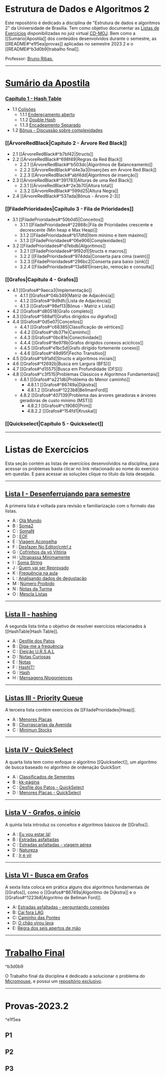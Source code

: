 # Estrutura de Dados e Algoritmos 2

Este repositório é dedicado a disciplina de "Estrutura de dados e algoritmos 2" da Universidade de Brasília. Tem como objetivo documentar as [Listas de Exercícios](#listas-de-exercícios) disponibilizadas no juiz virtual [CD-MOJ](https://moj.naquadah.com.br/cgi-bin/index.sh). Bem como a [[Sumário|Apostila]] dos conteúdos desenvolvidos durante o semestre, as [[README#^e1f5ea|provas]] aplicadas no semestre 2023.2 e o [[README#^b3d0b9|trabalho final]]. 

Professor: [Bruno Ribas.](https://www.brunoribas.com.br/)

---
# [Sumário da Apostila](/Apostila/Sumário.md)
### [Capítulo 1 - Hash Table](/Apostila/HashTable.md)

- 1.1 [Colisões](/Apostila/HashTable.md#11-colisões)
	- 1.1.1 [Endereçamento aberto](/Apostila/HashTable.md#111-endereçamento-aberto)
	- 1.1.2 [Double Hash](/Apostila/HashTable.md#112-double-hash)
	- 1.1.3 [Encadeamento Separado](/Apostila/HashTable.md#113-encadeamento-separado)
- 1.2 [Bônus - Discussão sobre complexidades](/Apostila/HashTable.md#12-bônus---discussão-sobre-complexidades)
### [[ÁrvoreRedBlack|Capítulo 2 - Árvore Red Black]]

- 2.1 [[ÁrvoreRedBlack#^b7bf42|Structs]]
- 2.2 [[ÁrvoreRedBlack#^698f49|Regras da Red Black]]
	- 2.2.1 [[ÁrvoreRedBlack#^b503dc|Algoritmos de Balanceamento]]
	- 2.2.2 [[ÁrvoreRedBlack#^d4e3a3|Inserções em Árvore Red Black]]
	- 2.2.3 [[ÁrvoreRedBlack#^abf4dd|Algoritmos de inserção]]
- 2.3 [[ÁrvoreRedBlack#^391783|Alturas de uma Red Black]]
	- 2.3.1 [[ÁrvoreRedBlack#^2e3b70|Altura total]]
	- 2.3.2 [[ÁrvoreRedBlack#^599d25|Altura Negra]]
- 2.4 [[ÁrvoreRedBlack#^537ada|Bônus - Árvore 2-3]]
### [[FiladePrioridades|Capítulo 3 - Fila de Prioridades]]

- 3.1 [[FiladePrioridades#^50b0d5|Conceitos]]
	- 3.1.1 [[FiladePrioridades#^22868c|Fila de Prioridades crescente e decrescente (Min heap e Max Heap)]]
	- 3.1.2 [[FiladePrioridades#^b17dfd|Item mínimo e item máximo]]
	- 3.1.3 [[FiladePrioridades#^06e906|Complexidades]]
- 3.2 [[FiladePrioridades#^d7ebdb|Algoritmos]]
	- 3.2.1 [[FiladePrioridades#^9f92d1|Structs e macros]]
	- 3.2.2 [[FiladePrioridades#^974dda|Conserta para cima (swim)]]
	- 3.2.3 [[FiladePrioridades#^296bc2|Conserta para baixo (sink)]]
	- 3.2.4 [[FiladePrioridades#^13a881|Inserção, remoção e consulta]]
### [[Grafos|Capítulo 4 - Grafos]]

- 4.1 [[Grafos#^9aeca3|Implementação]]
	- 4.1.1 [[Grafos#^04b349|Matriz de Adjacência]]
	- 4.1.2 [[Grafos#^9d9dfc|Lista de Adjacência]]
	- 4.1.3 [[Grafos#^98ef13|Bônus - Matriz x Lista]]
- 4.2 [[Grafos#^d80518|Grafo completo]]
- 4.3 [[Grafos#^588af1|Grafos dirigidos ou digrafos]]
- 4.4 [[Grafos#^0d5e07|Conceitos]]
	- 4.4.1 [[Grafos#^c68385|Classificação de vértices]]
	- 4.4.2 [[Grafos#^db371e|Caminho]]
	- 4.4.3 [[Grafos#^0bc81e|Conectividade]]
	- 4.4.4 [[Grafos#^8e978b|Grafos dirigidos conexos acíclicos]]
	- 4.4.5 [[Grafos#^e1bc5d|Grafo dirigido fortemente conexo]]
	- 4.4.6 [[Grafos#^49d95f|Fecho Transitivo]]
- 4.5 [[Grafos#^b91afd|Structs e algoritmos iniciais]]
- 4.6 [[Grafos#^f2692b|Busca em Largura (BFS)]]
- 4.7 [[Grafos#^d15575|Busca em Profundidade (DFS)]]
- 4.8 [[Grafos#^c3f515|Problemas Clássicos e Algoritmos Fundamentais]]
	- 4.8.1 [[Grafos#^a221db|Problema do Menor caminho]]
		- 4.8.1.1 [[Grafos#^86749a|Dijkstra]]
		- 4.8.1.2 [[Grafos#^1223b8|BellmanFord]]
	- 4.8.2 [[Grafos#^407139|Problema das árvores geradoras e árvores geradoras de custo mínimo (MST)]]
		- 4.8.2.1 [[Grafos#^c19080|Prim]]
		- 4.8.2.2 [[Grafos#^154fd1|Kruskal]]
### [[Quickselect|Capítulo 5 - Quickselect]]



---
# Listas de Exercícios

Esta seção contém as listas de exercícios desenvolvidos na disciplina, para acessar os problemas basta clicar no link relacionado ao nome do exercíco em questão. E para acessar as soluções clique no título da lista desejada.

---
## [Lista I - Desenferrujando para semestre](listas/lista1-desenferrujando)  

A primeira lista é voltada para revisão e familiarização com o formato das listas.

- A : [Olá Mundo](https://moj.naquadah.com.br/contests/bcr-EDA2-2023_2-lista1-relembrando/olamundo.pdf)
- B : [Soma2](https://moj.naquadah.com.br/contests/bcr-EDA2-2023_2-lista1-relembrando/soma2.pdf)
- C : [SomaN](https://moj.naquadah.com.br/contests/bcr-EDA2-2023_2-lista1-relembrando/soma.pdf)
- D : [EOF](https://moj.naquadah.com.br/contests/bcr-EDA2-2023_2-lista1-relembrando/eof.pdf)
- E : [Viagem Aconselha](https://moj.naquadah.com.br/contests/bcr-EDA2-2023_2-lista1-relembrando/viagemaconselha.pdf)
- F : [Desfazer No Editor/cntrl z](https://moj.naquadah.com.br/contests/bcr-EDA2-2023_2-lista1-relembrando/ctrl-z.pdf)
- G : [Cofrinhos da vó Vitória](https://br.spoj.com/problems/COFRE.pdf)
- H : [Ultrapassa Minimamente](https://moj.naquadah.com.br/contests/bcr-EDA2-2023_2-lista1-relembrando/ultrapassaminimamente.pdf)
- I : [Soma String](https://moj.naquadah.com.br/contests/bcr-EDA2-2023_2-lista1-relembrando/soma_string.pdf)
- J : [Quem vai ser Reprovado](https://br.spoj.com/problems/PLACAR.pdf)
- K : [Frequência na aula](https://br.spoj.com/problems/FREQUE12.pdf) 
- L : [Analisando dados de degustação](https://moj.naquadah.com.br/contests/bcr-EDA2-2023_2-lista1-relembrando/sequencia-desgustacao.pdf)
- M : [Número Proibido](https://moj.naquadah.com.br/contests/bcr-EDA2-2023_2-lista1-relembrando/proibido.pdf)
- N : [Notas da Turma](https://moj.naquadah.com.br/contests/bcr-EDA2-2023_2-lista1-relembrando/divide-turma.pdf)
- O : [Mescla Listas](https://moj.naquadah.com.br/contests/bcr-EDA2-2023_2-lista1-relembrando/le-junta.pdf)
---
## [Lista II - hashing](listas/lista2-hashing/)

A segunda lista tinha o objetivo de resolver exercícios relacionados à [[HashTable|Hash Table]].

- A : [Desfile dos Patos](https://moj.naquadah.com.br/contests/bcr-EDA2-2023_2-hash/desfile.pdf)
- B : [Diga-me a frequência](https://moj.naquadah.com.br/contests/bcr-EDA2-2023_2-hash/digafrequencia.pdf)
- C : [Eleição U.R.S.A.L](https://moj.naquadah.com.br/contests/bcr-EDA2-2023_2-hash/eleicao-ursal-big.pdf)
- D : [Notas Curiosas](https://moj.naquadah.com.br/contests/bcr-EDA2-2023_2-hash/notas.pdf)
- E : [Notas](https://br.spoj.com/problems/NOTAS14.pdf)
- F : [HashIT!](https://www.spoj.com/problems/HASHIT.pdf)
- G : [Hash](https://br.spoj.com/problems/HASHADIQ.pdf) 
- H : [Mensagens Nlogoniences](https://moj.naquadah.com.br/contests/bcr-EDA2-2023_2-hash/mensagens.pdf)
---
## [Listas III - Priority Queue](listas/lista3-priorityQueue/)

A terceira lista contém exercícios de [[FiladePrioridades|Heap]].

- A : [Menores Placas](https://moj.naquadah.com.br/contests/bcr-EDA2-2023_2-pq/menores-placas.pdf)
- B : [Churrascarias da Avenida](https://br.spoj.com/problems/CHURRASC.pdf)
- C : [Minimun Stocks](https://www.spoj.com/problems/MINSTOCK.pdf)
---

## [Lista IV - QuickSelect](listas/lista4-quickSelect/)

A quarta lista tem como enfoque o algoritmo [[Quickselect]], um algoritmo de busca baseado no algoritmo de ordenação QuickSort

- A : [Classificados de Sementes](https://moj.naquadah.com.br/contests/bcr-EDA2-2023_2-quickselect/classificado-agronomia.pdf)
- B : [kk-página](https://moj.naquadah.com.br/contests/bcr-EDA2-2023_2-quickselect/kk-pagina.pdf)
- C : [Desfile dos Patos - QuickSelect](https://moj.naquadah.com.br/contests/bcr-EDA2-2023_2-quickselect/desfile.pdf)
- D : [Menores Placas - QuickSelect](https://moj.naquadah.com.br/contests/bcr-EDA2-2023_2-quickselect/menores-placas.pdf)
---

## [Lista V - Grafos, o início](listas/lista5-grafos/)

A quinta lista introduz os conceitos e algoritmos básicos de [[Grafos]].

- A : [Eu vou estar lá!](https://moj.naquadah.com.br/contests/bcr-EDA2-2023_2-grafos/euvouestarla.pdf)
- B : [Estradas asfaltadas](https://moj.naquadah.com.br/contests/bcr-EDA2-2023_2-grafos/grafo-nucleos-cidades.pdf)
- C : [Estradas asfaltadas - viagem aérea](https://moj.naquadah.com.br/contests/bcr-EDA2-2023_2-grafos/grafo-ajude-joao.pdf)
- D : [Natureza](https://br.spoj.com/problems/NATUREZA.pdf)
- E : [Ir e vir](https://br.spoj.com/problems/IREVIR.pdf)
---

## [Lista VI - Busca em Grafos](/listas/listas6-buscasEmGrafos)

A sexta lista coloca em prática alguns dos algoritmos fundamentais de [[Grafos]], como o [[Grafos#^86749a|Algoritmo de Dijkstra]] e o [[Grafos#^1223b8|Algoritmo de Bellman Ford]].

- A: [Estradas asfaltadas - perguntando conexões](https://moj.naquadah.com.br/contests/bcr-EDA2-2023_2-grafos-busca/grafo-nlogonia-conexoes.pdf)
- B: [Cai fora LAG](https://moj.naquadah.com.br/contests/bcr-EDA2-2023_2-grafos-busca/grafo-chp.pdf)
- C: [Caminho das Pontes](https://moj.naquadah.com.br/contests/bcr-EDA2-2023_2-grafos-busca/pontes.pdf)
- D: [O chão virou lava](https://moj.naquadah.com.br/contests/bcr-EDA2-2023_2-grafos-busca/o_chao_e_lava.pdf)
- E: [Regra dos seis apertos de mão](https://moj.naquadah.com.br/contests/bcr-EDA2-2023_2-grafos-busca/handshakes-rule.pdf)
---

# [Trabalho Final](https://github.com/smmstakes/MicroMouse-2023.2)

^b3d0b9

O Trabalho final da disciplina é dedicado a solucionar o problema do [Micromouse](https://www.brunoribas.com.br/eda2/2023-2/micromouse-rank.pdf), e possui um [repositório exclusivo](https://github.com/smmstakes/MicroMouse-2023.2).

---
# Provas-2023.2

^e1f5ea

## P1

## P2

## P3
